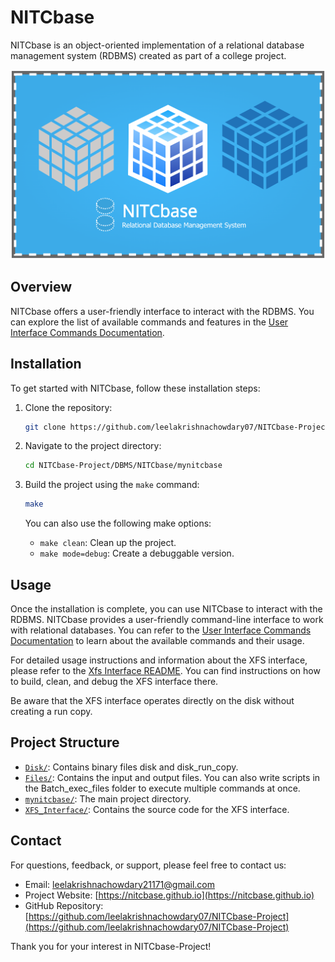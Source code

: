 # NITCbase

NITCbase is an object-oriented implementation of a relational database management system (RDBMS) created as part of a college project.

![NITCbase Logo](https://github.com/NITCbase/nitcbase.github.io/raw/main/static/img/FrontBannerLogo.png)

## Overview

NITCbase offers a user-friendly interface to interact with the RDBMS. You can explore the list of available commands and features in the [User Interface Commands Documentation](https://nitcbase.github.io/docs/User%20Interface%20Commands/).

## Installation

To get started with NITCbase, follow these installation steps:

1. Clone the repository:

    ```sh
    git clone https://github.com/leelakrishnachowdary07/NITCbase-Project.git
    ```

2. Navigate to the project directory:

    ```sh
    cd NITCbase-Project/DBMS/NITCbase/mynitcbase
    ```

3. Build the project using the `make` command:

    ```sh
    make
    ```

    You can also use the following make options:
    
    - `make clean`: Clean up the project.
    - `make mode=debug`: Create a debuggable version.

## Usage

Once the installation is complete, you can use NITCbase to interact with the RDBMS. NITCbase provides a user-friendly command-line interface to work with relational databases. You can refer to the [User Interface Commands Documentation](https://nitcbase.github.io/docs/User%20Interface%20Commands/) to learn about the available commands and their usage.

For detailed usage instructions and information about the XFS interface, please refer to the [Xfs Interface README](XFS_Interface/README.md). You can find instructions on how to build, clean, and debug the XFS interface there.

Be aware that the XFS interface operates directly on the disk without creating a run copy.

## Project Structure

- [`Disk/`](Disk): Contains binary files disk and disk_run_copy.
- [`Files/`](Files): Contains the input and output files. You can also write scripts in the Batch_exec_files folder to execute multiple commands at once.
- [`mynitcbase/`](mynitcbase): The main project directory.
- [`XFS_Interface/`](XFS_Interface): Contains the source code for the XFS interface.


## Contact

For questions, feedback, or support, please feel free to contact us:

- Email: [leelakrishnachowdary21171@gmail.com](mailto:leelakrishnachowdary21171@gmail.com)
- Project Website: [https://nitcbase.github.io](https://nitcbase.github.io)
- GitHub Repository: [https://github.com/leelakrishnachowdary07/NITCbase-Project](https://github.com/leelakrishnachowdary07/NITCbase-Project)

Thank you for your interest in NITCbase-Project!
